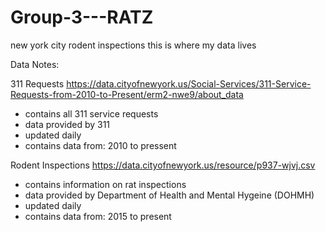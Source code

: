 # Group-3---RATZ
new york city rodent inspections
this is where my data lives

Data Notes: 

311 Requests
https://data.cityofnewyork.us/Social-Services/311-Service-Requests-from-2010-to-Present/erm2-nwe9/about_data 
- contains all 311 service requests
- data provided by 311
- updated daily
- contains data from: 2010 to pressent

Rodent Inspections
https://data.cityofnewyork.us/resource/p937-wjvj.csv
- contains information on rat inspections
- data provided by Department of Health and Mental Hygeine (DOHMH)
- updated daily
- contains data from: 2015 to present
